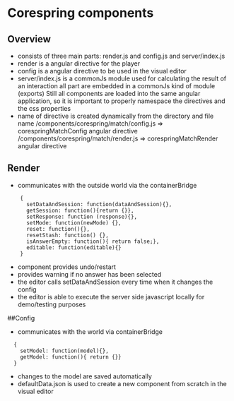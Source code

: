 # Corespring components 
    
## Overview
  * consists of three main parts: render.js and config.js and server/index.js
  * render is a angular directive for the player
  * config is a angular directive to be used in the visual editor
  * server/index.js is a commonJs module used for calculating the result of an interaction
      all part are embedded in a commonJs kind of module (exports)
      Still all components are loaded into the same angular application, so it is important to properly namespace the directives and the css properties 
  * name of directive is created dynamically from the directory and file name
      /components/corespring/match/config.js => corespringMatchConfig angular directive
      /components/corespring/match/render.js => corespringMatchRender angular directive
      
## Render
  * communicates with the outside world via the containerBridge    

```
    {
      setDataAndSession: function(dataAndSession){},
      getSession: function(){return {}},
      setResponse: function (response){},
      setMode: function(newMode) {},
      reset: function(){},
      resetStash: function() {},
      isAnswerEmpty: function(){ return false;},
      editable: function(editable){}
    }
```

  * component provides undo/restart
  * provides warning if no answer has been selected
  * the editor calls setDataAndSession every time when it changes the config
  * the editor is able to execute the server side javascript locally for demo/testing purposes
    
##Config

  * communicates with the world via containerBridge
```
  {
    setModel: function(model){},
    getModel: function(){ return {}}        
  }
```

  *  changes to the model are saved automatically
  *  defaultData.json is used to create a new component from scratch in the visual editor


